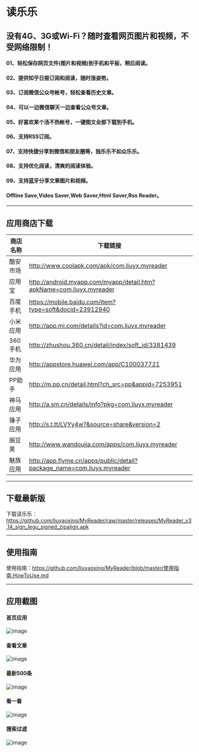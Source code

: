 # 读乐乐
## 没有4G、3G或Wi-Fi？随时查看网页图片和视频，不受网络限制！

#### 01、轻松保存网页文件(图片和视频)到手机和平板，稍后阅读。
#### 02、提供知乎日报订阅和阅读，随时涨姿势。
#### 03、订阅微信公众号帐号，轻松查看历史文章。
#### 04、可以一边微信聊天一边查看公众号文章。
#### 05、好喜欢某个汤不热帐号，一键图文全部下载到手机。
#### 06、支持RSS订阅。
#### 07、支持快捷分享到微信和朋友圈等，独乐乐不如众乐乐。
#### 08、支持优化阅读，清爽的阅读体验。
#### 09、支持蓝牙分享文章图片和视频。
#### Offline Save,Video Saver,Web Saver,Html Saver,Rss Reader。


---

## 应用商店下载

商店名称 | 下载链接
---|---
酷安市场| http://www.coolapk.com/apk/com.liuyx.myreader
应用宝  | http://android.myapp.com/myapp/detail.htm?apkName=com.liuyx.myreader
百度手机| https://mobile.baidu.com/item?type=soft&docid=23912940
小米应用|http://app.mi.com/details?id=com.liuyx.myreader
360手机 | http://zhushou.360.cn/detail/index/soft_id/3381439
华为应用|http://appstore.huawei.com/app/C100037721
PP助手|http://m.pp.cn/detail.html?ch_src=pp&appid=7253951
神马应用|http://a.sm.cn/details/info?pkg=com.liuyx.myreader
锤子应用|http://s.t.tt/LVYy4w?&source=share&version=2
豌豆荚  | http://www.wandoujia.com/apps/com.liuyx.myreader
魅族应用|http://app.flyme.cn/apps/public/detail?package_name=com.liuyx.myreader

---
## 下载最新版

下载读乐乐：https://github.com/liuyaoxing/MyReader/raw/master/releases/MyReader_v3.14_sign_legu_signed_zipalign.apk

---
## 使用指南

使用指南：https://github.com/liuyaoxing/MyReader/blob/master/使用指南.HowToUse.md
 
 
 ---
 
## 应用截图
#### 首页应用

![image](https://github.com/liuyaoxing/MyReader/raw/master/images/readme/Screenshot_2017_main.png)

#### 查看文章
![image](https://github.com/liuyaoxing/MyReader/raw/master/images/readme/Screenshot_2016_offlinedetail.png)

#### 最新500条
![image](https://github.com/liuyaoxing/MyReader/raw/master/images/readme/Screenshot_2017_acct_nzzd.png)

#### 看一看
![image](https://github.com/liuyaoxing/MyReader/raw/master/images/readme/Screenshot_2017_acct_tcxxm.png)

#### 搜索过滤
![image](https://github.com/liuyaoxing/MyReader/raw/master/images/readme/Screenshot_2016_offlinefilter.png)
